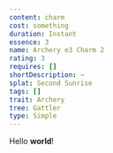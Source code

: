 ```yaml
---
content: charm
cost: something
duration: Instant
essence: 3
name: Archery e3 Charm 2
rating: 3
requires: []
shortDescription: ~
splat: Second Sunrise
tags: []
trait: Archery
tree: Gattler
type: Simple
---
```


Hello **world**!
